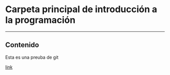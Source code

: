 #  Carpeta principal de introducción a la programación

----

## Contenido

Esta es una preuba de git 

[link](https://github.com/JuanPa4433/intro-programacion)



